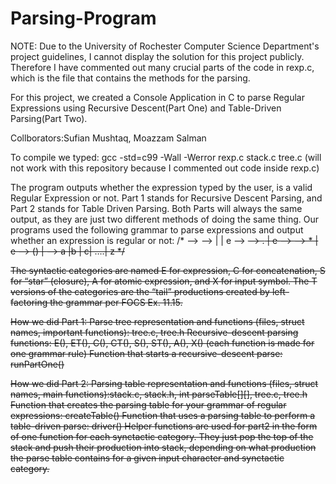 # Parsing-Program

NOTE: Due to the University of Rochester Computer Science Department's project guidelines, I cannot display the solution for this project publicly. Therefore I have commented out many crucial
parts of the code in rexp.c, which is the file that contains the methods for the parsing. 

For this project, we created a Console Application in C to parse Regular Expressions using Recursive Descent(Part One) and Table-Driven Parsing(Part Two).

Collborators:Sufian Mushtaq, Moazzam Salman

To compile we typed: gcc -std=c99 -Wall -Werror rexp.c stack.c tree.c (will not work with this repository because I commented out code inside rexp.c)

The program outputs whether the expression typed by the user, is a valid Regular Expression or not. Part 1 stands for Recursive Descent Parsing, and Part 2 stands for Table Driven Parsing. Both Parts will always the same output, as they are just two different methods of doing the same thing. 
Our programs used the following grammar to parse expressions and output whether an expression is regular or not:
/*
<E> -->   <C><ET>
<ET> -->   |<E> | e
<C> -->   <S><CT>
<CT> -->   .<C> | e
<S> -->    <A><ST>
<ST> -->   *<ST> | e
<A> -->   (<E>) | <X>
<X> -->   a |b | c| ….| z
 */

The syntactic categories are named E for expression, C for concatenation, S for “star”
(closure), A for atomic expression, and X for input symbol. The T versions of the
categories are the “tail” productions created by left-factoring the grammar per FOCS
Ex. 11.15.


How we did Part 1:
Parse tree representation and functions (files, struct names, important functions): tree.c, tree.h
Recursive-descent parsing functions: E(), ET(), C(), CT(), S(), ST(), A(), X()  (each function is made for one grammar rule)
Function that starts a recursive-descent parse: runPartOne()


How we did Part 2:
Parsing table representation and functions (files, struct names, main functions):stack.c, stack.h, int parseTable[][], tree.c, tree.h
Function that creates the parsing table for your grammar of regular expressions: createTable()
Function that uses a parsing table to perform a table-driven parse: driver()
Helper functions are used for part2 in the form of one function for each synctactic category. They just pop the top of the stack
and push their production into stack, depending on what production the parse table contains for a given input character and synctactic category.




